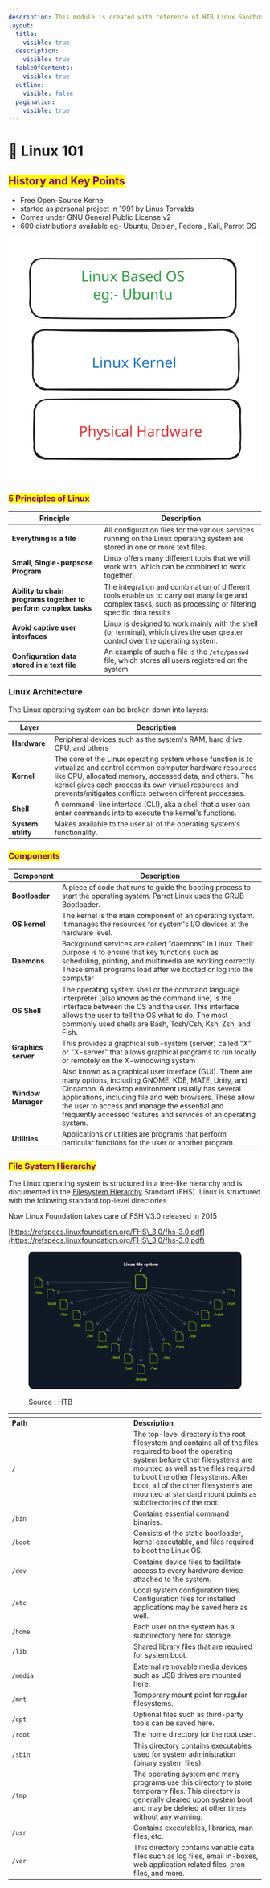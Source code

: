 ```yaml
---
description: This module is created with reference of HTB Linux Sandbox
layout:
  title:
    visible: true
  description:
    visible: true
  tableOfContents:
    visible: true
  outline:
    visible: false
  pagination:
    visible: true
---
```


# 🐧 Linux 101

## <mark style="color:purple;">History and Key Points</mark>

* Free Open-Source Kernel&#x20;
* started as personal project in 1991 by Linus Torvalds
* Comes under GNU General Public License v2
* 600 distributions available eg- Ubuntu, Debian, Fedora , Kali, Parrot OS

<img src="../../.gitbook/assets/file.excalidraw.svg" alt="Basic structure of OS " class="gitbook-drawing">

### <mark style="color:purple;">5 Principles of Linux</mark>&#x20;

| Principle                                                       | Description                                                                                                                                                   |
| --------------------------------------------------------------- | ------------------------------------------------------------------------------------------------------------------------------------------------------------- |
| **Everything is a file**                                        | All configuration files for the various services running on the Linux operating system are stored in one or more text files.                                  |
| **Small, Single-purpsose Program**                              | Linux offers many different tools that we will work with, which can be combined to work together.                                                             |
| **Ability to chain programs together to perform complex tasks** | The integration and combination of different tools enable us to carry out many large and complex tasks, such as processing or filtering specific data results |
| **Avoid captive user interfaces**                               | Linux is designed to work mainly with the shell (or terminal), which gives the user greater control over the operating system.                                |
| **Configuration data stored in a text file**                    | An example of such a file is the `/etc/passwd` file, which stores all users registered on the system.                                                         |

### Linux Architecture

The Linux operating system can be broken down into layers:

| Layer              | Description                                                                                                                                                                                                                                                                                        |
| ------------------ | -------------------------------------------------------------------------------------------------------------------------------------------------------------------------------------------------------------------------------------------------------------------------------------------------- |
| **Hardware**       | Peripheral devices such as the system's RAM, hard drive, CPU, and others                                                                                                                                                                                                                           |
| **Kernel**         | The core of the Linux operating system whose function is to virtualize and control common computer hardware resources like CPU, allocated memory, accessed data, and others. The kernel gives each process its own virtual resources and prevents/mitigates conflicts between different processes. |
| **Shell**          | A command-line interface (CLI), aka a shell that a user can enter commands into to execute the kernel's functions.                                                                                                                                                                                 |
| **System utility** | Makes available to the user all of the operating system's functionality.                                                                                                                                                                                                                           |

### <mark style="color:purple;">Components</mark>

| Component           | Description                                                                                                                                                                                                                                                                                                                                     |
| ------------------- | ----------------------------------------------------------------------------------------------------------------------------------------------------------------------------------------------------------------------------------------------------------------------------------------------------------------------------------------------- |
| **Bootloader**      | A piece of code that runs to guide the booting process to start the operating system. Parrot Linux uses the GRUB Bootloader.                                                                                                                                                                                                                    |
| **OS kernel**       | The kernel is the main component of an operating system. It manages the resources for system's I/O devices at the hardware level.                                                                                                                                                                                                               |
| **Daemons**         | Background services are called "daemons" in Linux. Their purpose is to ensure that key functions such as scheduling, printing, and multimedia are working correctly. These small programs load after we booted or log into the computer                                                                                                         |
| **OS Shell**        | The operating system shell or the command language interpreter (also known as the command line) is the interface between the OS and the user. This interface allows the user to tell the OS what to do. The most commonly used shells are Bash, Tcsh/Csh, Ksh, Zsh, and Fish.                                                                   |
| **Graphics server** | This provides a graphical sub-system (server) called "X" or "X-server" that allows graphical programs to run locally or remotely on the X-windowing system                                                                                                                                                                                      |
| **Window Manager**  | Also known as a graphical user interface (GUI). There are many options, including GNOME, KDE, MATE, Unity, and Cinnamon. A desktop environment usually has several applications, including file and web browsers. These allow the user to access and manage the essential and frequently accessed features and services of an operating system. |
| **Utilities**       | Applications or utilities are programs that perform particular functions for the user or another program.                                                                                                                                                                                                                                       |

### <mark style="color:purple;">File System Hierarchy</mark>

The Linux operating system is structured in a tree-like hierarchy and is documented in the [Filesystem Hierarchy](http://www.pathname.com/fhs/) Standard (FHS). Linux is structured with the following standard top-level directories

Now Linux Foundation takes care of FSH V3.0 released in 2015&#x20;

[https://refspecs.linuxfoundation.org/FHS\_3.0/fhs-3.0.pdf](https://refspecs.linuxfoundation.org/FHS\_3.0/fhs-3.0.pdf)

<figure><img src="../../.gitbook/assets/image.png" alt=""><figcaption><p>Source : HTB</p></figcaption></figure>

<table data-header-hidden><thead><tr><th width="228"></th><th></th></tr></thead><tbody><tr><td><strong>Path</strong></td><td><strong>Description</strong></td></tr><tr><td><code>/</code></td><td>The top-level directory is the root filesystem and contains all of the files required to boot the operating system before other filesystems are mounted as well as the files required to boot the other filesystems. After boot, all of the other filesystems are mounted at standard mount points as subdirectories of the root.</td></tr><tr><td><code>/bin</code></td><td>Contains essential command binaries.</td></tr><tr><td><code>/boot</code></td><td>Consists of the static bootloader, kernel executable, and files required to boot the Linux OS.</td></tr><tr><td><code>/dev</code></td><td>Contains device files to facilitate access to every hardware device attached to the system.</td></tr><tr><td><code>/etc</code></td><td>Local system configuration files. Configuration files for installed applications may be saved here as well.</td></tr><tr><td><code>/home</code></td><td>Each user on the system has a subdirectory here for storage.</td></tr><tr><td><code>/lib</code></td><td>Shared library files that are required for system boot.</td></tr><tr><td><code>/media</code></td><td>External removable media devices such as USB drives are mounted here.</td></tr><tr><td><code>/mnt</code></td><td>Temporary mount point for regular filesystems.</td></tr><tr><td><code>/opt</code></td><td>Optional files such as third-party tools can be saved here.</td></tr><tr><td><code>/root</code></td><td>The home directory for the root user.</td></tr><tr><td><code>/sbin</code></td><td>This directory contains executables used for system administration (binary system files).</td></tr><tr><td><code>/tmp</code></td><td>The operating system and many programs use this directory to store temporary files. This directory is generally cleared upon system boot and may be deleted at other times without any warning.</td></tr><tr><td><code>/usr</code></td><td>Contains executables, libraries, man files, etc.</td></tr><tr><td><code>/var</code></td><td>This directory contains variable data files such as log files, email in-boxes, web application related files, cron files, and more.</td></tr></tbody></table>

